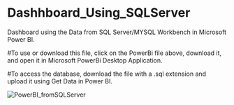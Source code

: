 # Dashhboard_Using_SQLServer

Dashboard using the Data from SQL Server/MYSQL Workbench in Microsoft Power BI.

#To use or download this file, click on the PowerBi file above, download it, and open it in Microsoft PowerBi Desktop Application. 

#To access the database, download the file with a .sql extension and upload it using Get Data in Power BI.

![PowerBI_fromSQLServer](https://github.com/Vijju12345/Dashhboard_Using_SQLServer/assets/91243253/25ebf3c2-3c64-43ed-a4cd-8ee8679fdc7a)
